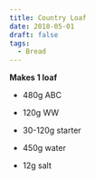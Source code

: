 ```yaml
---
title: Country Loaf
date: 2018-05-01
draft: false
tags:
  - Bread
---
```

**Makes 1 loaf**

*   480g ABC
    
*   120g WW
    
*   30-120g starter
    
*   450g water
    
*   12g salt